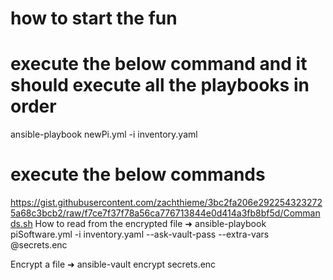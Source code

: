 # how to start the fun
# execute the below command and it should execute all the playbooks in order
ansible-playbook newPi.yml -i inventory.yaml

# execute the below commands
https://gist.githubusercontent.com/zachthieme/3bc2fa206e2922543232725a68c3bcb2/raw/f7ce7f37f78a56ca776713844e0d414a3fb8bf5d/Commands.sh
How to read from the encrypted file
➜  ansible-playbook piSoftware.yml -i inventory.yaml --ask-vault-pass --extra-vars @secrets.enc

Encrypt a file
➜  ansible-vault encrypt secrets.enc


